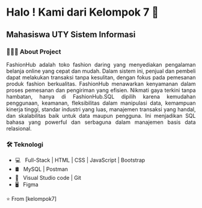 <h1> Halo ! Kami dari Kelompok 7 👋 </h1>
<h2> Mahasiswa UTY Sistem Informasi </h2>
<h3> 👨🏻‍💻 About Project </h3>

<p align="justify">FashionHub adalah toko fashion daring yang menyediakan pengalaman belanja online yang cepat dan mudah. Dalam sistem ini, penjual dan pembeli dapat melakukan transaksi tanpa kesulitan, dengan fokus pada pemesanan produk fashion berkualitas. FashionHub menawarkan kenyamanan dalam proses pemesanan dan pengiriman yang efisien. Nikmati gaya terkini tanpa hambatan, hanya di FashionHub.SQL dipilih karena kemudahan penggunaan, keamanan, fleksibilitas dalam manipulasi data, kemampuan kinerja tinggi, standar industri yang luas, manajemen transaksi yang handal, dan skalabilitas baik untuk data maupun pengguna. Ini menjadikan SQL bahasa yang powerful dan serbaguna dalam manajemen basis data relasional.</p>

<h3>🛠 Teknologi</h3>

- 💻 &nbsp; Full-Stack | HTML | CSS | JavaScript | Bootstrap 
- 🛢 &nbsp; MySQL | Postman
- 🔧 &nbsp; Visual Studio code  | Git
- 🖥 &nbsp; Figma


⭐️ From [kelompok7]
